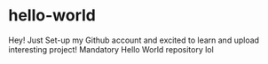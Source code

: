 # hello-world

Hey! Just Set-up my Github account and excited to learn and upload interesting project! Mandatory Hello World repository lol
